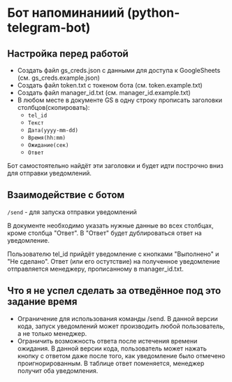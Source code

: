 # Бот напоминаниий (python-telegram-bot)

## Настройка перед работой
* Создать файл gs_creds.json с данными для доступа к GoogleSheets (см. gs_creds.example.json)
* Создать файл token.txt с токеном бота (см. token.example.txt)
* Создать файл manager_id.txt (см. manager_id.example.txt)
* В любом месте в документе GS в одну строку прописать заголовки столбцов(скопировать):
    - <code>tel_id</code>
    - <code>Текст</code>
    - <code>Дата(yyyy-mm-dd)</code>
    - <code>Время(hh:mm)</code>
    - <code>Ожидание(сек)</code>
    - <code>Ответ</code>
    
Бот самостоятельно найдёт эти заголовки и будет идти построчно вниз для отправки уведомлений.

## Взаимодействие с ботом
<code>/send</code> - для запуска отправки уведомлений

В документе необходимо указать нужные данные во всех столбцах, кроме столбца "Ответ". В "Ответ" будет дублироваться ответ на уведомление.

Пользователю tel_id прийдёт уведомление с кнопками "Выполнено" и "Не сделано". Ответ (или его остутствие) на полученное уведомление отправляется менеджеру, прописанному в manager_id.txt.

## Что я не успел сделать за отведённое под это задание время
* Ограничение для использования команды /send. В данной версии кода, запуск уведомлений может производить любой пользователь, а не только менеджер.
* Ограничить возможность ответа после истечения времени ожидания. В данной версии кода, пользователь может нажать кнопку с ответом даже после того, как уведомление было отмечено проигнорированным.
В таблице ответ поменяется, менеджер получит оба уведомления.
